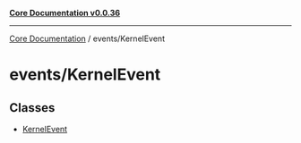 [**Core Documentation v0.0.36**](../../README.md)

***

[Core Documentation](../../modules.md) / events/KernelEvent

# events/KernelEvent

## Classes

- [KernelEvent](classes/KernelEvent.md)
